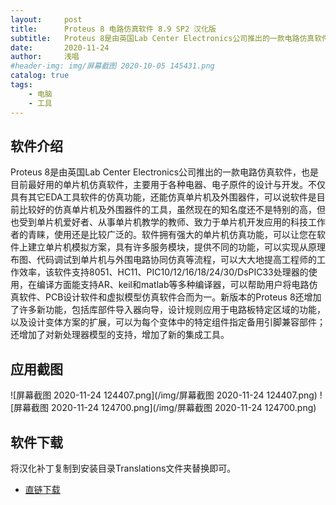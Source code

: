 ```yaml
---
layout:     post
title:      Proteus 8 电路仿真软件 8.9 SP2 汉化版
subtitle:   Proteus 8是由英国Lab Center Electronics公司推出的一款电路仿真软件，也是目前最好用的单片机仿真软件，主要用于各种电器、电子原件的设计与开发。
date:       2020-11-24
author:     浅唱
#header-img: img/屏幕截图 2020-10-05 145431.png
catalog: true
tags:
    - 电脑
    - 工具
---
```



## 软件介绍
Proteus 8是由英国Lab Center Electronics公司推出的一款电路仿真软件，也是目前最好用的单片机仿真软件，主要用于各种电器、电子原件的设计与开发。不仅具有其它EDA工具软件的仿真功能，还能仿真单片机及外围器件，可以说软件是目前比较好的仿真单片机及外围器件的工具，虽然现在的知名度还不是特别的高，但也受到单片机爱好者、从事单片机教学的教师、致力于单片机开发应用的科技工作者的青睐，使用还是比较广泛的。软件拥有强大的单片机仿真功能，可以让您在软件上建立单片机模拟方案，具有许多服务模块，提供不同的功能，可以实现从原理布图、代码调试到单片机与外围电路协同仿真等流程，可以大大地提高工程师的工作效率，该软件支持8051、HC11、PIC10/12/16/18/24/30/DsPIC33处理器的使用，在编译方面能支持AR、keil和matlab等多种编译器，可以帮助用户将电路仿真软件、PCB设计软件和虚拟模型仿真软件合而为一。新版本的Proteus 8还增加了许多新功能，包括库部件导入器向导，设计规则应用于电路板特定区域的功能，以及设计变体方案的扩展，可以为每个变体中的特定组件指定备用引脚兼容部件；还增加了对新处理器模型的支持，增加了新的集成工具。

## 应用截图
![屏幕截图 2020-11-24 124407.png](/img/屏幕截图 2020-11-24 124407.png)
![屏幕截图 2020-11-24 124700.png](/img/屏幕截图 2020-11-24 124700.png)

## 软件下载
将汉化补丁复制到安装目录Translations文件夹替换即可。  
- [直链下载](https://www.weidown.com/yingyongqita/7593.html)